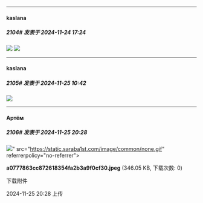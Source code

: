﻿
*****

####  kaslana  
##### 2104#       发表于 2024-11-24 17:24

<img src="https://p.sda1.dev/20/c0b07cf382d7e26652b9a020683fc6e5/image.jpg" referrerpolicy="no-referrer">
<img src="https://p.sda1.dev/20/ac11758c8ad1e42d7cbd322e3c1ad6e1/image.jpg" referrerpolicy="no-referrer">


*****

####  kaslana  
##### 2105#       发表于 2024-11-25 10:42

<img src="https://p.sda1.dev/20/6d1c80be6e5d5ca9092194cf5e2279c2/image.jpg" referrerpolicy="no-referrer">


*****

####  Артём  
##### 2106#       发表于 2024-11-25 20:28

<img src="https://img.saraba1st.com/forum/202411/25/202827ff9w96747p77d2id.jpeg" referrerpolicy="no-referrer">" src="https://static.saraba1st.com/image/common/none.gif" referrerpolicy="no-referrer">

<strong>a0777863cc872618354fa2b3a9f0cf30.jpeg</strong> (346.05 KB, 下载次数: 0)

下载附件

2024-11-25 20:28 上传

